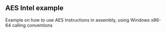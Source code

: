 ## AES Intel example
 Example on how to use AES Instructions in assembly, using Windows x86-64 calling conventions
